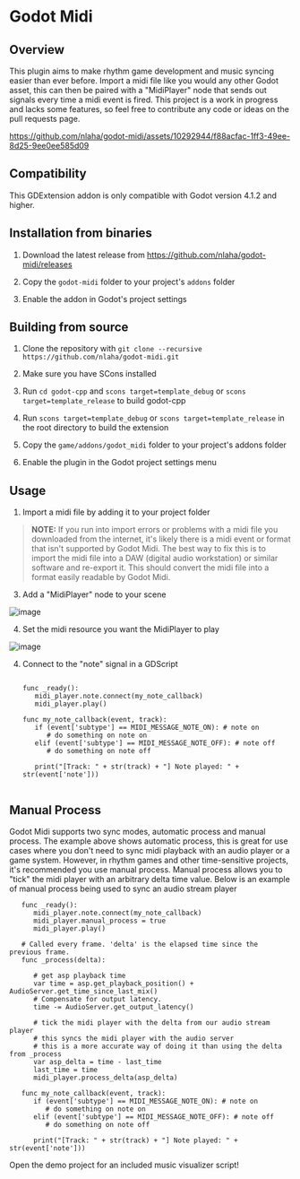# Godot Midi

## Overview

This plugin aims to make rhythm game development and music syncing easier than ever before. Import a midi file like you would any other Godot asset, this can then be paired with a "MidiPlayer" node that sends out signals every time a midi event is fired. This project is a work in progress and lacks some features, so feel free to contribute any code or ideas on the pull requests page.

https://github.com/nlaha/godot-midi/assets/10292944/f88acfac-1ff3-49ee-8d25-9ee0ee585d09

## Compatibility

This GDExtension addon is only compatible with Godot version 4.1.2 and higher.

## Installation from binaries

1. Download the latest release from https://github.com/nlaha/godot-midi/releases

2. Copy the `godot-midi` folder to your project's `addons` folder
   
4. Enable the addon in Godot's project settings

## Building from source

1. Clone the repository with `git clone --recursive https://github.com/nlaha/godot-midi.git`

2. Make sure you have SCons installed

3. Run `cd godot-cpp` and `scons target=template_debug` or `scons target=template_release` to build godot-cpp

4. Run `scons target=template_debug` or `scons target=template_release` in the root directory to build the extension

5. Copy the `game/addons/godot_midi` folder to your project's addons folder

6. Enable the plugin in the Godot project settings menu

## Usage

1. Import a midi file by adding it to your project folder

> **NOTE:** If you run into import errors or problems with a midi file you downloaded from the internet, it's likely there is a midi event or format that isn't supported by Godot Midi. The best way to fix this is to import the midi file into a DAW (digital audio workstation) or similar software and re-export it. This should convert the midi file into a format easily readable by Godot Midi.

3. Add a "MidiPlayer" node to your scene

![image](https://github.com/nlaha/godot-midi-4.0/assets/10292944/30c15ea4-ae06-4baf-8248-c995b0a2dc2f)

4. Set the midi resource you want the MidiPlayer to play

![image](https://github.com/nlaha/godot-midi-4.0/assets/10292944/7e2e019e-290b-4580-b2ca-4506263f14c0)

4. Connect to the "note" signal in a GDScript

   ```gdscript

   func _ready():
      midi_player.note.connect(my_note_callback)
      midi_player.play()

   func my_note_callback(event, track):
      if (event['subtype'] == MIDI_MESSAGE_NOTE_ON): # note on
         # do something on note on
      elif (event['subtype'] == MIDI_MESSAGE_NOTE_OFF): # note off
         # do something on note off
      
      print("[Track: " + str(track) + "] Note played: " + str(event['note']))


   ```

## Manual Process

Godot Midi supports two sync modes, automatic process and manual process. The example above shows automatic process, this is great for use cases where you don't need to sync midi playback with an audio player or a game system. However, in rhythm games and other time-sensitive projects, it's recommended you use manual process. Manual process allows you to "tick" the midi player with an arbitrary delta time value. Below is an example of manual process being used to sync an audio stream player

```gdscript
   func _ready():
      midi_player.note.connect(my_note_callback)
      midi_player.manual_process = true
      midi_player.play()

   # Called every frame. 'delta' is the elapsed time since the previous frame.
   func _process(delta):
   
      # get asp playback time
      var time = asp.get_playback_position() + AudioServer.get_time_since_last_mix()
      # Compensate for output latency.
      time -= AudioServer.get_output_latency()
      
      # tick the midi player with the delta from our audio stream player
      # this syncs the midi player with the audio server
      # this is a more accurate way of doing it than using the delta from _process
      var asp_delta = time - last_time
      last_time = time
      midi_player.process_delta(asp_delta)

   func my_note_callback(event, track):
      if (event['subtype'] == MIDI_MESSAGE_NOTE_ON): # note on
         # do something on note on
      elif (event['subtype'] == MIDI_MESSAGE_NOTE_OFF): # note off
         # do something on note off
      
      print("[Track: " + str(track) + "] Note played: " + str(event['note']))
```

Open the demo project for an included music visualizer script!
